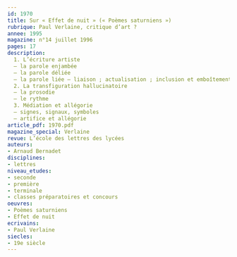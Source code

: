 ```yaml
---
id: 1970
title: Sur « Effet de nuit » (« Poèmes saturniens »)
rubrique: Paul Verlaine, critique d’art ?
annee: 1995
magazine: n°14 juillet 1996
pages: 17
description: 
  1. L’écriture artiste
  – la parole enjambée
  – la parole déliée
  – la parole liée – liaison ; actualisation ; inclusion et emboîtement
  2. La transfiguration hallucinatoire
  – la prosodie
  – le rythme
  3. Médiation et allégorie
  – signes, signaux, symboles
  – artifice et allégorie
article_pdf: 1970.pdf
magazine_special: Verlaine
revue: L’école des lettres des lycées
auteurs:
- Arnaud Bernadet
disciplines:
- lettres
niveau_etudes:
- seconde
- première
- terminale
- classes préparatoires et concours
oeuvres:
- Poèmes saturniens
- Effet de nuit
ecrivains:
- Paul Verlaine
siecles:
- 19e siècle
---
```


